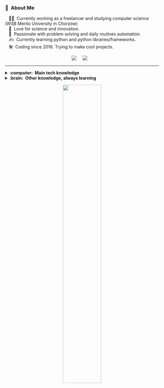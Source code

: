 ### :space_invader: &nbsp;About Me
&nbsp;&nbsp;&nbsp;:technologist: &nbsp;Currently working as a freelancer and studying computer science (WSB Merito University in Chorzów) \
&nbsp;&nbsp;&nbsp;:seedling: &nbsp;Love for science and innovation.\
&nbsp;&nbsp;&nbsp;:heartbeat: &nbsp;Passionate with problem solving and daily routines automation.\
&nbsp;&nbsp;&nbsp;:writing_hand: &nbsp;Currently learning python and python libraries/frameworks.\
&nbsp;&nbsp;&nbsp;:hammer_and_wrench: &nbsp;Coding since 2016. Trying to make cool projects.

<p align="center">
  <a href="mailto:lange.arj@gmail.com"><img src="https://img.shields.io/badge/gmail-%23D14836.svg?&style=for-the-badge&logo=gmail&logoColor=white"/></a>&nbsp;&nbsp;&nbsp;&nbsp;
  <a href="https://www.linkedin.com/in/adrian-lange-742b41230/"><img src="https://img.shields.io/badge/linkedin-%230077B5.svg?&style=for-the-badge&logo=linkedin&logoColor=white"/></a>&nbsp;&nbsp;&nbsp;&nbsp;
</p>

<hr/>

<details>
  <summary><b>:computer: &nbsp;Main tech knowledge</b></summary>
  <br/>

![Python](https://camo.githubusercontent.com/95e77c11ae77003f5682f73dca573514c73858a237500240ef9661488c13d5a0/68747470733a2f2f696d672e736869656c64732e696f2f62616467652f507974686f6e2d3337373641423f7374796c653d666c6174266c6f676f3d707974686f6e266c6f676f436f6c6f723d7768697465)&nbsp;
![Django](https://camo.githubusercontent.com/8156cb1408affa8db39978334c6e83f794f7048c85b6e434e5ee0d3fb84d3a6a/68747470733a2f2f696d672e736869656c64732e696f2f62616467652f446a616e676f2d3039324532303f7374796c653d666c6174266c6f676f3d646a616e676f266c6f676f436f6c6f723d7768697465)&nbsp;
![DjangoRest](https://camo.githubusercontent.com/92124af611bfe6376e60a436db2935f68225a27a0e106a85f4b8fa91e92aff19/68747470733a2f2f696d672e736869656c64732e696f2f62616467652f446a616e676f2d524553542d6666313730393f7374796c653d666c6174266c6f676f3d646a616e676f266c6f676f436f6c6f723d776869746526636f6c6f723d666631373039266c6162656c436f6c6f723d67726179)&nbsp;
![HTML5](https://camo.githubusercontent.com/1552d2596cea2d6a701b5df74c7fecfd7e3af38daf3de396c40dee419139a266/68747470733a2f2f696d672e736869656c64732e696f2f62616467652f48544d4c352d4533344632363f7374796c653d666c6174266c6f676f3d68746d6c35266c6f676f436f6c6f723d7768697465)&nbsp;
![CSS3](https://camo.githubusercontent.com/aa89e8c48bfb66401e4886a979b805fd74e45f50540efe10a90c76c3d96e2488/68747470733a2f2f696d672e736869656c64732e696f2f62616467652f435353332d3135373242363f7374796c653d666c6174266c6f676f3d63737333266c6f676f436f6c6f723d7768697465)&nbsp;
![Docker](https://camo.githubusercontent.com/633e6d678b5db220e57d2990fdf7ff672af751c7d5d27dd78469b456a3a96385/68747470733a2f2f696d672e736869656c64732e696f2f62616467652f446f636b65722d3030384643433f7374796c653d666c6174266c6f676f3d646f636b6572266c6f676f436f6c6f723d7768697465)&nbsp;
![JavaScript](https://camo.githubusercontent.com/6e8ce928be6e5866e27140eb0bb25479b52137d75ee0196e7b67c91038a9abc3/68747470733a2f2f696d672e736869656c64732e696f2f62616467652f2d4a6176615363726970742d3035313232413f7374796c653d666c6174266c6f676f3d6a617661736372697074)&nbsp;\
![PostgreSQL](https://camo.githubusercontent.com/23e206c3cb487a480bafd2cccc35a4a52270fc0dad6d3126ab1758683426d173/68747470733a2f2f696d672e736869656c64732e696f2f62616467652f506f737467726553514c2d3331363139323f7374796c653d666c6174266c6f676f3d706f737467726573716c266c6f676f436f6c6f723d7768697465)&nbsp;
![SQL](https://camo.githubusercontent.com/0dc50d9288e1c50697e814c440b23436c088526d610ce39c7de4336e665fadbc/68747470733a2f2f696d672e736869656c64732e696f2f62616467652f53514c2d3037343035453f7374796c653d666c6174266c6f676f3d73716c697465266c6f676f436f6c6f723d7768697465)&nbsp;
![PyCharm](https://camo.githubusercontent.com/310a60ac3fb3647c75be308cce090e6a84a2df2a36e4a2ad66d03528f617930f/68747470733a2f2f696d672e736869656c64732e696f2f62616467652f2d5079636861726d2d3035313232413f7374796c653d666c6174266c6f676f3d7079636861726d266c6f676f436f6c6f723d343061383332)&nbsp;
![VSCode](https://camo.githubusercontent.com/1ca4fca85fcdf590edd7002c02ded299502daa79309d0656859b69d55a1c1fa9/68747470733a2f2f696d672e736869656c64732e696f2f62616467652f2d56697375616c25323053747564696f253230436f64652d3035313232413f7374796c653d666c6174266c6f676f3d76697375616c2d73747564696f2d636f6465266c6f676f436f6c6f723d303037414343)&nbsp;
![Postman](https://camo.githubusercontent.com/02b64f9d92297da9919029d443dc344f53ff391b70a8061fbdf41acaa25437d9/68747470733a2f2f696d672e736869656c64732e696f2f62616467652f2d506f73746d616e2d3035313232413f7374796c653d666c6174266c6f676f3d706f73746d616e266c6f676f436f6c6f723d666339383033)&nbsp;
![Git](https://camo.githubusercontent.com/2fc774b6f44efd9ac27316c539e0e94f8e524f872dc5b1c3ef60266a598331bc/68747470733a2f2f696d672e736869656c64732e696f2f62616467652f2d4769742d3035313232413f7374796c653d666c6174266c6f676f3d676974)&nbsp;
![GitHub](https://camo.githubusercontent.com/202a58d250ff1d21ee70433e0070b55f8fed747f8883c1750742aa791b1ad871/68747470733a2f2f696d672e736869656c64732e696f2f62616467652f2d4769744875622d3035313232413f7374796c653d666c6174266c6f676f3d676974687562)&nbsp;
</details>

<details>
  <summary><b>:brain: &nbsp;Other knowledge, always learning</b></summary>
  <br/>
  
![DjangoQ](https://camo.githubusercontent.com/8bdff4caa8135d725d4276bd815d8696801d3c83be86dca785b27f21bc75ce75/68747470733a2f2f696d672e736869656c64732e696f2f62616467652f446a616e676f2d512d3131313131313f7374796c653d666c6174266c6f676f3d646a616e676f266c6f676f436f6c6f723d776869746526636f6c6f723d383662333030266c6162656c436f6c6f723d67726179)&nbsp;
![DjangoChannels](https://camo.githubusercontent.com/d612b03eb124184513841987967a7755c098f25a9ec8f6be79782ead91b99767/68747470733a2f2f696d672e736869656c64732e696f2f62616467652f446a616e676f2d4368616e6e656c732d3131313131313f7374796c653d666c6174266c6f676f3d646a616e676f266c6f676f436f6c6f723d776869746526636f6c6f723d313131313131266c6162656c436f6c6f723d67726179)&nbsp;
![Redis](https://camo.githubusercontent.com/6ed4c962de008db2b6214996f1e5307e04a67084fd46e82a9054f10a98c96987/68747470733a2f2f696d672e736869656c64732e696f2f62616467652f52656469732d4343303030302e7376673f267374796c653d666c6174266c6f676f3d7265646973266c6f676f436f6c6f723d7768697465)&nbsp;
![Celery](https://camo.githubusercontent.com/72c433df937ef1779a3e4eef1be471fa51e6c1a81d3677925ca87368a0257905/68747470733a2f2f696d672e736869656c64732e696f2f62616467652f43656c6572792d3843394134313f267374796c653d666c6174266c6f676f3d63656c657279266c6f676f436f6c6f723d7768697465)&nbsp;
![RabbitMQ](https://camo.githubusercontent.com/1d5777d31419448ae5e8c6998e7b22824281fc1d7797c21e93890e26f6aba61f/68747470733a2f2f696d672e736869656c64732e696f2f62616467652f5261626269744d512d2532334646363630302e7376673f267374796c653d666c6174266c6f676f3d7261626269746d71266c6f676f436f6c6f723d7768697465)&nbsp;
</details>

<p align="center">
  <img height="50%" width="auto" src ="https://github-readme-stats.vercel.app/api/top-langs/?username=adrian-lange&layout=compact&hide_border=true&theme=darcula&bg_color=00000000&langs_count=6&hide=jupyter%20notebook,tex,css,php">
  <br>
</p>
